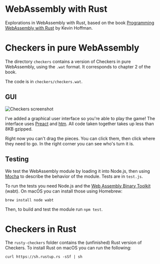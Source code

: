 # WebAssembly with Rust

Explorations in WebAssembly with Rust, based on the book [Programming WebAssembly with Rust](https://pragprog.com/book/khrust/programming-webassembly-with-rust) by Kevin Hoffman.

# Checkers in pure WebAssembly

The directory `checkers` contains a version of Checkers in pure WebAssembly, using the `.wat` format. It corresponds to chapter 2 of the book.

The code is in `checkers/checkers.wat`.

## GUI

![Checkers screenshot](https://raw.github.com/fdb/webassembly-with-rust/master/.github/checkers-screenshot.png)

I've added a graphical user interface so you're able to play the game! The interface uses [Preact](https://preactjs.com/) and [htm](https://github.com/developit/htm). All code taken together takes up less than 8KB gzipped.

Right now you can't drag the pieces. You can click them, then click where they need to go. In the right corner you can see who's turn it is.

## Testing

We test the WebAssembly module by loading it into Node.js, then using [Mocha](https://mochajs.org/) to describe the behavior of the module. Tests are in `test.js`.

To run the tests you need Node.js and the [Web Assembly Binary Toolkit](https://github.com/WebAssembly/wabt) (wabt). On macOS you can install those using Homebrew:

```
brew install node wabt
```

Then, to build and test the module run `npm test`.

# Checkers in Rust

The `rusty-checkers` folder contains the (unfinished) Rust version of Checkers. To install Rust on macOS you can run the following:

```
curl https://sh.rustup.rs -sSf | sh
```
